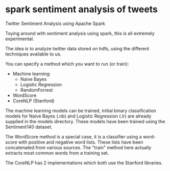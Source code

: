 # spark sentiment analysis of tweets

Twitter Sentiment Analysis using Apache Spark

Toying around with sentiment analysis using spark, this is all extremely experimental.

The idea is to analyze twitter data stored on hdfs, using the different techniques available to us.

You can specify a method which you want to run (or train):
- Machine learning:
    - Naive Bayes
    - Logistic Regression
    - RandomForrest
- WordScore
- CoreNLP (Stanford)

The machine learning models can be trained, initial binary classification models for Naive Bayes (.nb) and Logistic Regression (.lr) are already supplied in the models directory.
These models have been trained using the Sentiment140 dataset.

The WordScore method is a special case, it is a classifier using a word-score with positive and negative word lists.
These lists have been concatenated from various sources. The "train" method here actually extracts most common words from a training set.

The CoreNLP has 2 implementations which both use the Stanford libraries.
